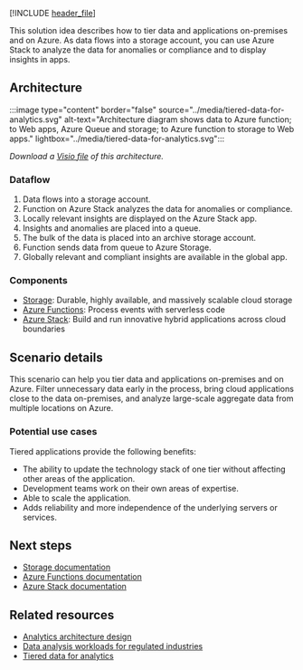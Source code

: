 [!INCLUDE [header_file](../../../includes/sol-idea-header.md)]

This solution idea describes how to tier data and applications on-premises and on Azure. As data flows into a storage account, you can use Azure Stack to analyze the data for anomalies or compliance and to display insights in apps. 

## Architecture

:::image type="content" border="false" source="../media/tiered-data-for-analytics.svg" alt-text="Architecture diagram shows data to Azure function; to Web apps, Azure Queue and storage; to Azure function to storage to Web apps." lightbox="../media/tiered-data-for-analytics.svg":::

*Download a [Visio file](https://arch-center.azureedge.net/tiered-data-for-analytics.vsdx) of this architecture.*

### Dataflow

1. Data flows into a storage account.
1. Function on Azure Stack analyzes the data for anomalies or compliance.
1. Locally relevant insights are displayed on the Azure Stack app.
1. Insights and anomalies are placed into a queue.
1. The bulk of the data is placed into an archive storage account.
1. Function sends data from queue to Azure Storage.
1. Globally relevant and compliant insights are available in the global app.

### Components

* [Storage](https://azure.microsoft.com/services/storage): Durable, highly available, and massively scalable cloud storage
* [Azure Functions](https://azure.microsoft.com/services/functions): Process events with serverless code
* [Azure Stack](https://azure.microsoft.com/overview/azure-stack): Build and run innovative hybrid applications across cloud boundaries

## Scenario details

This scenario can help you tier data and applications on-premises and on Azure. Filter unnecessary data early in the process, bring cloud applications close to the data on-premises, and analyze large-scale aggregate data from multiple locations on Azure.

### Potential use cases

Tiered applications provide the following benefits:

- The ability to update the technology stack of one tier without affecting other areas of the application.
- Development teams work on their own areas of expertise.
- Able to scale the application.
- Adds reliability and more independence of the underlying servers or services.

## Next steps

* [Storage documentation](/azure/storage)
* [Azure Functions documentation](/azure/azure-functions)
* [Azure Stack documentation](/azure/azure-stack/user/azure-stack-solution-staged-data-analytics)

## Related resources

- [Analytics architecture design](../../solution-ideas/articles/analytics-start-here.yml)
- [Data analysis workloads for regulated industries](/azure/architecture/example-scenario/data/data-warehouse)
- [Tiered data for analytics](../../example-scenario/hybrid/hybrid-tiered-data-analytics.yml)
